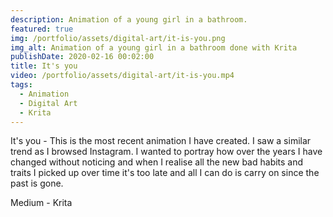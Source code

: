 ```yaml
---
description: Animation of a young girl in a bathroom.
featured: true
img: /portfolio/assets/digital-art/it-is-you.png
img_alt: Animation of a young girl in a bathroom done with Krita
publishDate: 2020-02-16 00:02:00
title: It's you
video: /portfolio/assets/digital-art/it-is-you.mp4
tags:
  - Animation
  - Digital Art
  - Krita
---
```


It's you - This is the most recent animation I have created.
I saw a similar trend as I browsed Instagram. I wanted to portray how over the
years I have changed without noticing and when I realise all the new bad habits
and traits I picked up over time it's too late and all I can do is carry on
since the past is gone.

Medium - Krita
